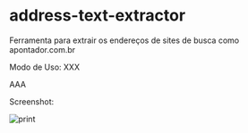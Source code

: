 address-text-extractor
======================
Ferramenta para extrair os endereços de sites de busca como apontador.com.br

Modo de Uso: XXX

AAA

Screenshot:

![print](https://raw.github.com/CriativaSoft/address-text-extractor/master/docs/screen01.png)
